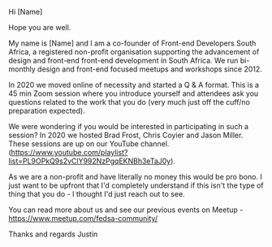 Hi [Name]

Hope you are well. 

My name is [Name] and I am a co-founder of Front-end Developers South Africa, a registered non-profit organisation supporting the advancement of design and front-end front-end development in South Africa. We run bi-monthly design and front-end focused meetups and workshops since 2012.

In 2020 we moved online of necessity and started a Q & A format. This is a 45 min Zoom session where you introduce yourself and attendees ask you questions related to the work that you do (very much just off the cuff/no preparation expected).

We were wondering if you would be interested in participating in such a session? In 2020 we hosted Brad Frost, Chris Coyier and Jason Miller. These sessions are up on our YouTube channel. (https://www.youtube.com/playlist?list=PL9OPkQ9s2vClY992NzPgqEKNBh3eTaJ0y).

As we are a non-profit and have literally no money this would be pro bono. I just want to be upfront that I'd completely understand if this isn't the type of thing that you do - I thought I'd just reach out to see.

You can read more about us and see our previous events on Meetup - https://www.meetup.com/fedsa-community/

Thanks and regards
Justin
